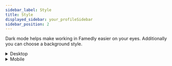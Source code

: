 ```yaml
---
sidebar_label: Style
title: Style
displayed_sidebar: your_profileSidebar
sidebar_position: 2
---
```


Dark mode helps make working in Famedly easier on your eyes. Additionally you can choose a background style.


<details>
<summary>Desktop</summary>

1. Click on the icon with your initials to get to the settings
2. Click on **Style**
3. Choose under **Theme** the style you prefer
4. Choose under **Background** the background style you want to use

</details>

<details>
<summary>Mobile</summary>

1. Click on the icon with your initials to get to the settings
2. Click on **Style**
3. Choose under **Theme** the style you prefer
4. Choose under **Background** the background style you want to use

</details>